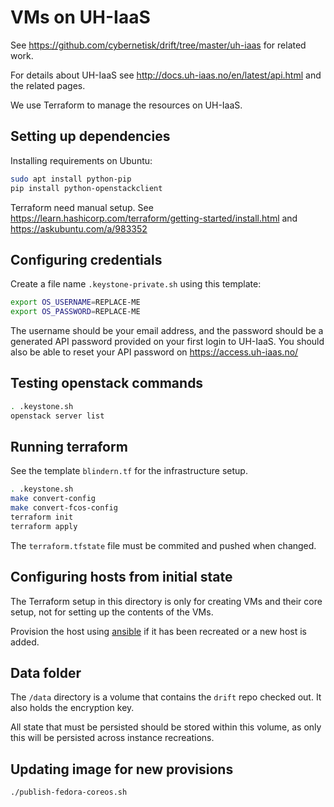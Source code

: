 # VMs on UH-IaaS

See https://github.com/cybernetisk/drift/tree/master/uh-iaas
for related work.

For details about UH-IaaS see
http://docs.uh-iaas.no/en/latest/api.html
and the related pages.

We use Terraform to manage the resources on UH-IaaS.

## Setting up dependencies

Installing requirements on Ubuntu:

```bash
sudo apt install python-pip
pip install python-openstackclient
```

Terraform need manual setup. See
https://learn.hashicorp.com/terraform/getting-started/install.html
and https://askubuntu.com/a/983352

## Configuring credentials

Create a file name `.keystone-private.sh` using this template:

```bash
export OS_USERNAME=REPLACE-ME
export OS_PASSWORD=REPLACE-ME
```

The username should be your email address, and the password should be a
generated API password provided on your first login to UH-IaaS.
You should also be able to reset your API password on https://access.uh-iaas.no/

## Testing openstack commands

```bash
. .keystone.sh
openstack server list
```

## Running terraform

See the template `blindern.tf` for the infrastructure setup.

```bash
. .keystone.sh
make convert-config
make convert-fcos-config
terraform init
terraform apply
```

The `terraform.tfstate` file must be commited and pushed when changed.

## Configuring hosts from initial state

The Terraform setup in this directory is only for creating VMs and
their core setup, not for setting up the contents of the VMs.

Provision the host using [ansible](../ansible/) if it has been recreated
or a new host is added.

## Data folder

The `/data` directory is a volume that contains the `drift` repo checked out.
It also holds the encryption key.

All state that must be persisted should be stored within this volume, as only
this will be persisted across instance recreations.

## Updating image for new provisions

```bash
./publish-fedora-coreos.sh
```
